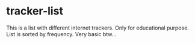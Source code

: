 # tracker-list
This is a list with different internet trackers. Only for educational purpose.
List is sorted by frequency. Very basic btw...
